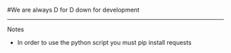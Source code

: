 
#We are always D for D 
down for development
</br>
<hr>
Notes
<ul>
  <li>In order to use the python script you must pip install requests</li>
</ul>

